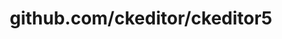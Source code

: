 ---
layout: post
title: github.com/ckeditor/ckeditor5
categories: link
tags: [انگلیسی, برنامه‌نویسی]
---